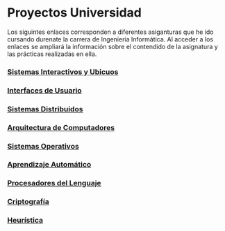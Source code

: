 # Proyectos Universidad

Los siguintes enlaces corresponden a diferentes asiganturas que he ido cursando durenate la carrera de Ingeníería Informática. Al acceder a los enlaces se ampliará la información sobre el contendido de la asignatura y las prácticas realizadas en ella.


### [Sistemas Interactivos y Ubicuos](https://github.com/Marina963/Projectos_Universidad/blob/main/Sistemas%20Interactivos%20y%20Ubicuos.md)
### [Interfaces de Usuario](https://github.com/Marina963/Projectos_Universidad/blob/main/Interfaces%20de%20usurio.md)
### [Sistemas Distribuidos](https://github.com/Marina963/Projectos_Universidad/blob/main/Sistemas%20Distribuidos.md)
### [Arquitectura de Computadores](https://github.com/Marina963/Projectos_Universidad/blob/main/Arquitectura%20de%20Computadores.md)
### [Sistemas Operativos](https://github.com/Marina963/Projectos_Universidad/blob/main/Sistemas%20Operativos.md)
### [Aprendizaje Automático](https://github.com/Marina963/Projectos_Universidad/blob/main/Aprendizaje%20Autom%C3%A1tico.md)
### [Procesadores del Lenguaje](https://github.com/Marina963/Projectos_Universidad/blob/main/Procesadores%20del%20Lenguaje.md)
### [Criptografía](https://github.com/Marina963/Projectos_Universidad/blob/main/Criptograf%C3%ADa.md)
### [Heurística](https://github.com/Marina963/Projectos_Universidad/blob/main/Heur%C3%ADstica.md)
